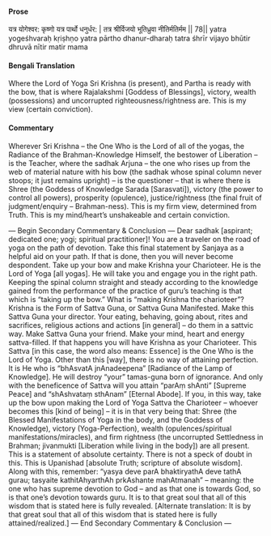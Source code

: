 #### Prose 

यत्र योगेश्वर: कृष्णो यत्र पार्थो धनुर्धर: |
तत्र श्रीर्विजयो भूतिध्रुवा नीतिर्मतिर्मम || 78||
yatra yogeśhvaraḥ kṛiṣhṇo yatra pārtho dhanur-dharaḥ
tatra śhrīr vijayo bhūtir dhruvā nītir matir mama

 #### Bengali Translation 

Where the Lord of Yoga Sri Krishna (is present), and Partha is ready with the bow, that is where Rajalakshmi [Goddess of Blessings], victory, wealth (possessions) and uncorrupted righteousness/rightness are. This is my view (certain conviction).

 #### Commentary 

Wherever Sri Krishna – the One Who is the Lord of all of the yogas, the Radiance of the Brahman-Knowledge Himself, the bestower of Liberation – is the Teacher, where the sadhak Arjuna – the one who rises up from the web of material nature with his bow (the sadhak whose spinal column never stoops; it just remains upright) – is the questioner – that is where there is Shree (the Goddess of Knowledge Sarada [Sarasvati]), victory (the power to control all powers), prosperity (opulence), justice/rightness (the final fruit of judgment/enquiry – Brahman-ness). This is my firm view, determined from Truth. This is my mind/heart’s unshakeable and certain conviction.

— Begin Secondary Commentary & Conclusion — Dear sadhak [aspirant; dedicated one; yogi; spiritual practitioner]! You are a traveler on the road of yoga on the path of devotion. Take this final statement by Sanjaya as a helpful aid on your path. If that is done, then you will never become despondent. Take up your bow and make Krishna your Charioteer. He is the Lord of Yoga [all yogas]. He will take you and engage you in the right path. Keeping the spinal column straight and steady according to the knowledge gained from the performance of the practice of guru’s teaching is that which is “taking up the bow.” What is “making Krishna the charioteer”? Krishna is the Form of Sattva Guna, or Sattva Guna Manifested. Make this Sattva Guna your director. Your eating, behaving, going about, rites and sacrifices, religious actions and actions [in general] – do them in a sattvic way. Make Sattva Guna your friend. Make your mind, heart and energy sattva-filled. If that happens you will have Krishna as your Charioteer. This Sattva [in this case, the word also means: Essence] is the One Who is the Lord of Yoga. Other than this [way], there is no way of attaining perfection. It is He who is “bhAsvatA jnAnadeepena” [Radiance of the Lamp of Knowledge]. He will destroy “your” tamas-guna born of ignorance. And only with the beneficence of Sattva will you attain “parAṃ shAnti” [Supreme Peace] and “shAshvataṃ sthAnam” [Eternal Abode]. If you, in this way, take up the bow upon making the Lord of Yoga Sattva the Charioteer – whoever becomes this [kind of being] – it is in that very being that: Shree (the Blessed Manifestations of Yoga in the body, and the Goddess of Knowledge), victory (Yoga-Perfection), wealth (opulences/spiritual manifestations/miracles), and firm rightness (the uncorrupted Settledness in Brahman; jivanmukti [Liberation while living in the body]) are all present. This is a statement of absolute certainty. There is not a speck of doubt in this. This is Upanishad [absolute Truth; scripture of absolute wisdom]. Along with this, remember: “yasya deve parA bhaktiryathA deve tathA gurau; tasyaite kathitAhyarthAh prkAshante mahAtmanah” – meaning: the one who has supreme devotion to God – and as that one is towards God, so is that one’s devotion towards guru. It is to that great soul that all of this wisdom that is stated here is fully revealed. [Alternate translation: It is by that great soul that all of this wisdom that is stated here is fully attained/realized.] — End Secondary Commentary & Conclusion —